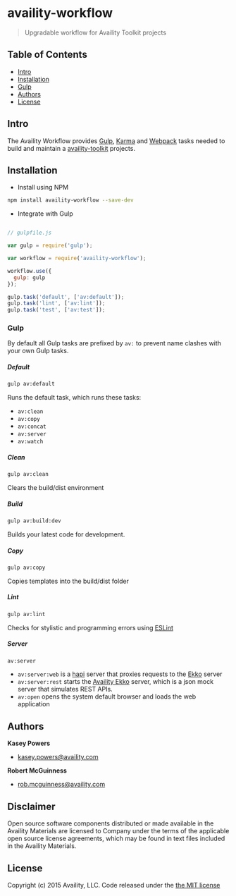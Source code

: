 # availity-workflow

> Upgradable workflow for Availity Toolkit projects

## Table of Contents
* [Intro](#intro)
* [Installation](#installation)
* [Gulp](#gulp-commands)
* [Authors](#authors)
* [License](#license)

## Intro

The Availity Workflow provides [Gulp](http://gulpjs.com), [Karma](http://karma-runner.github.io/) and [Webpack](https://webpack.github.io/) tasks needed to build and maintain a [availity-toolkit](https://github.com/Availity/availity-toolkit) projects.

## Installation

* Install using NPM

```bash
npm install availity-workflow --save-dev
```

* Integrate with Gulp

```javascript

// gulpfile.js

var gulp = require('gulp');

var workflow = require('availity-workflow');

workflow.use({
  gulp: gulp
});

gulp.task('default', ['av:default']);
gulp.task('lint', ['av:lint']);
gulp.task('test', ['av:test']);

```


### Gulp

By default all Gulp tasks are prefixed by `av:` to prevent name clashes with your own Gulp tasks.

##### Default

>
```bash
gulp av:default
```

Runs the default task, which runs these tasks:

* `av:clean`
* `av:copy `
* `av:concat`
* `av:server`
* `av:watch`

##### Clean

>
```sh
gulp av:clean
```

Clears the build/dist environment

##### Build

>
```sh
gulp av:build:dev
```

Builds your latest code for development.

##### Copy

>
```sh
gulp av:copy
```

Copies templates into the build/dist folder


##### Lint

>
```sh
gulp av:lint
```

Checks for stylistic and programming errors using [ESLint](http://eslint.org/)

##### Server

>
```sh
av:server
```

* `av:server:web` is a [hapi](http://hapijs.com/) server that proxies requests to the [Ekko](https://github.com/Availity/availity-ekko) server
* `av:server:rest` starts the [Availity Ekko]((https://github.com/Availity/availity-ekko)) server, which is a json mock server that simulates REST APIs.
* `av:open` opens the system default browser and loads the web application


## Authors

**Kasey Powers**
+ [kasey.powers@availity.com](Kasey.Powers@availity.com)

**Robert McGuinness**
+ [rob.mcguinness@availity.com](Kasey.Powers@availity.com)


## Disclaimer

Open source software components distributed or made available in the Availity Materials are licensed to Company under the terms of the applicable open source license agreements, which may be found in text files included in the Availity Materials.


## License

Copyright (c) 2015 Availity, LLC. Code released under the [the MIT license](LICENSE)
